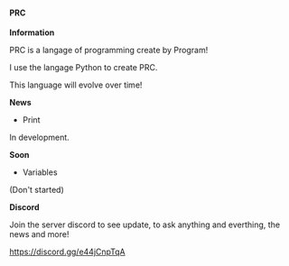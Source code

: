 #### PRC

__Information__

PRC is a langage of programming create by Program!

I use the langage Python to create PRC.

This language will evolve over time!


__News__

* Print

In development.


__Soon__
* Variables


(Don't started)



__Discord__

Join the server discord to see update, to ask anything and everthing, the news and more!

https://discord.gg/e44jCnpTqA